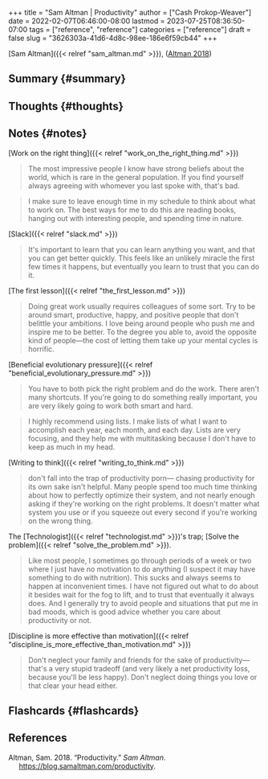+++
title = "Sam Altman | Productivity"
author = ["Cash Prokop-Weaver"]
date = 2022-02-07T06:46:00-08:00
lastmod = 2023-07-25T08:36:50-07:00
tags = ["reference", "reference"]
categories = ["reference"]
draft = false
slug = "3626303a-41d6-4d8c-98ee-186e6f59cb44"
+++

[Sam Altman]({{< relref "sam_altman.md" >}}), (<a href="#citeproc_bib_item_1">Altman 2018</a>)


## Summary {#summary}


## Thoughts {#thoughts}


## Notes {#notes}

[Work on the right thing]({{< relref "work_on_the_right_thing.md" >}})

> The most impressive people I know have strong beliefs about the world, which is rare in the general population. If you find yourself always agreeing with whomever you last spoke with, that's bad.

<!--quoteend-->

> I make sure to leave enough time in my schedule to think about what to work on. The best ways for me to do this are reading books, hanging out with interesting people, and spending time in nature.

[Slack]({{< relref "slack.md" >}})

> It's important to learn that you can learn anything you want, and that you can get better quickly. This feels like an unlikely miracle the first few times it happens, but eventually you learn to trust that you can do it.

[The first lesson]({{< relref "the_first_lesson.md" >}})

> Doing great work usually requires colleagues of some sort. Try to be around smart, productive, happy, and positive people that don't belittle your ambitions. I love being around people who push me and inspire me to be better. To the degree you able to, avoid the opposite kind of people—the cost of letting them take up your mental cycles is horrific.

[Beneficial evolutionary pressure]({{< relref "beneficial_evolutionary_pressure.md" >}})

> You have to both pick the right problem and do the work. There aren't many shortcuts. If you're going to do something really important, you are very likely going to work both smart and hard.

<!--quoteend-->

> I highly recommend using lists. I make lists of what I want to accomplish each year, each month, and each day. Lists are very focusing, and they help me with multitasking because I don't have to keep as much in my head.

[Writing to think]({{< relref "writing_to_think.md" >}})

> don't fall into the trap of productivity porn— chasing productivity for its own sake isn't helpful. Many people spend too much time thinking about how to perfectly optimize their system, and not nearly enough asking if they're working on the right problems. It doesn't matter what system you use or if you squeeze out every second if you're working on the wrong thing.

The [Technologist]({{< relref "technologist.md" >}})'s trap; [Solve the problem]({{< relref "solve_the_problem.md" >}}).

> Like most people, I sometimes go through periods of a week or two where I just have no motivation to do anything (I suspect it may have something to do with nutrition). This sucks and always seems to happen at inconvenient times. I have not figured out what to do about it besides wait for the fog to lift, and to trust that eventually it always does. And I generally try to avoid people and situations that put me in bad moods, which is good advice whether you care about productivity or not.

[Discipline is more effective than motivation]({{< relref "discipline_is_more_effective_than_motivation.md" >}})

> Don't neglect your family and friends for the sake of productivity—that's a very stupid tradeoff (and very likely a net productivity loss, because you'll be less happy). Don't neglect doing things you love or that clear your head either.


## Flashcards {#flashcards}

## References

<style>.csl-entry{text-indent: -1.5em; margin-left: 1.5em;}</style><div class="csl-bib-body">
  <div class="csl-entry"><a id="citeproc_bib_item_1"></a>Altman, Sam. 2018. “Productivity.” <i>Sam Altman</i>. <a href="https://blog.samaltman.com/productivity">https://blog.samaltman.com/productivity</a>.</div>
</div>
